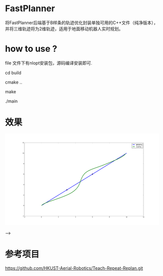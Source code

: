 # FastPlanner

将FastPlanner后端基于B样条的轨迹优化封装单独可用的C++文件（纯净版本），并将三维轨迹将为2维轨迹，适用于地面移动机器人实时规划。

# how to use ?

file 文件下有nlopt安装包，源码编译安装即可.

cd build

cmake ..

make

./main

# 效果

<p align="center">
  <img src="https://github.com/JackJu-HIT/FastPlanner/blob/master/files/sim.png" width = "600" height = "300"/>
</p> -->

# 参考项目
 https://github.com/HKUST-Aerial-Robotics/Teach-Repeat-Replan.git

